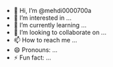 - 👋 Hi, I’m @mehdi0000700a
- 👀 I’m interested in ...
- 🌱 I’m currently learning ...
- 💞️ I’m looking to collaborate on ...
- 📫 How to reach me ...
- 😄 Pronouns: ...
- ⚡ Fun fact: ...

<!---
mehdi0000700a/mehdi0000700a is a ✨ special ✨ repository because its `README.md` (this file) appears on your GitHub profile.
You can click the Preview link to take a look at your changes.
--->
